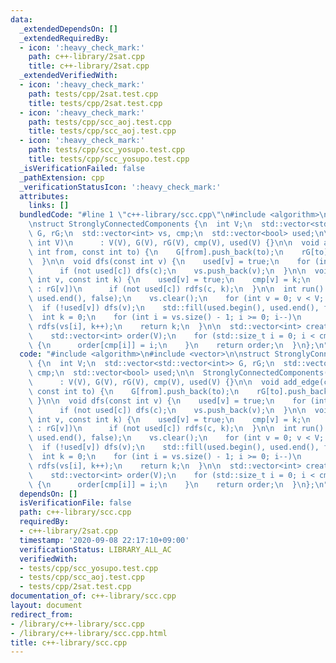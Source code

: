 ```yaml
---
data:
  _extendedDependsOn: []
  _extendedRequiredBy:
  - icon: ':heavy_check_mark:'
    path: c++-library/2sat.cpp
    title: c++-library/2sat.cpp
  _extendedVerifiedWith:
  - icon: ':heavy_check_mark:'
    path: tests/cpp/2sat.test.cpp
    title: tests/cpp/2sat.test.cpp
  - icon: ':heavy_check_mark:'
    path: tests/cpp/scc_aoj.test.cpp
    title: tests/cpp/scc_aoj.test.cpp
  - icon: ':heavy_check_mark:'
    path: tests/cpp/scc_yosupo.test.cpp
    title: tests/cpp/scc_yosupo.test.cpp
  _isVerificationFailed: false
  _pathExtension: cpp
  _verificationStatusIcon: ':heavy_check_mark:'
  attributes:
    links: []
  bundledCode: "#line 1 \"c++-library/scc.cpp\"\n#include <algorithm>\n#include <vector>\n\
    \nstruct StronglyConnectedComponents {\n  int V;\n  std::vector<std::vector<int>>\
    \ G, rG;\n  std::vector<int> vs, cmp;\n  std::vector<bool> used;\n\n  StronglyConnectedComponents(const\
    \ int V)\n      : V(V), G(V), rG(V), cmp(V), used(V) {}\n\n  void add_edge(const\
    \ int from, const int to) {\n    G[from].push_back(to);\n    rG[to].push_back(from);\n\
    \  }\n\n  void dfs(const int v) {\n    used[v] = true;\n    for (int c : G[v])\n\
    \      if (not used[c]) dfs(c);\n    vs.push_back(v);\n  }\n\n  void rdfs(const\
    \ int v, const int k) {\n    used[v] = true;\n    cmp[v] = k;\n    for (int c\
    \ : rG[v])\n      if (not used[c]) rdfs(c, k);\n  }\n\n  int run() {\n    std::fill(used.begin(),\
    \ used.end(), false);\n    vs.clear();\n    for (int v = 0; v < V; v++)\n    \
    \  if (!used[v]) dfs(v);\n    std::fill(used.begin(), used.end(), false);\n  \
    \  int k = 0;\n    for (int i = vs.size() - 1; i >= 0; i--)\n      if (!used[vs[i]])\
    \ rdfs(vs[i], k++);\n    return k;\n  }\n\n  std::vector<int> create_order() {\n\
    \    std::vector<int> order(V);\n    for (std::size_t i = 0; i < cmp.size(); i++)\
    \ {\n      order[cmp[i]] = i;\n    }\n    return order;\n  }\n};\n"
  code: "#include <algorithm>\n#include <vector>\n\nstruct StronglyConnectedComponents\
    \ {\n  int V;\n  std::vector<std::vector<int>> G, rG;\n  std::vector<int> vs,\
    \ cmp;\n  std::vector<bool> used;\n\n  StronglyConnectedComponents(const int V)\n\
    \      : V(V), G(V), rG(V), cmp(V), used(V) {}\n\n  void add_edge(const int from,\
    \ const int to) {\n    G[from].push_back(to);\n    rG[to].push_back(from);\n \
    \ }\n\n  void dfs(const int v) {\n    used[v] = true;\n    for (int c : G[v])\n\
    \      if (not used[c]) dfs(c);\n    vs.push_back(v);\n  }\n\n  void rdfs(const\
    \ int v, const int k) {\n    used[v] = true;\n    cmp[v] = k;\n    for (int c\
    \ : rG[v])\n      if (not used[c]) rdfs(c, k);\n  }\n\n  int run() {\n    std::fill(used.begin(),\
    \ used.end(), false);\n    vs.clear();\n    for (int v = 0; v < V; v++)\n    \
    \  if (!used[v]) dfs(v);\n    std::fill(used.begin(), used.end(), false);\n  \
    \  int k = 0;\n    for (int i = vs.size() - 1; i >= 0; i--)\n      if (!used[vs[i]])\
    \ rdfs(vs[i], k++);\n    return k;\n  }\n\n  std::vector<int> create_order() {\n\
    \    std::vector<int> order(V);\n    for (std::size_t i = 0; i < cmp.size(); i++)\
    \ {\n      order[cmp[i]] = i;\n    }\n    return order;\n  }\n};\n"
  dependsOn: []
  isVerificationFile: false
  path: c++-library/scc.cpp
  requiredBy:
  - c++-library/2sat.cpp
  timestamp: '2020-09-08 22:17:10+09:00'
  verificationStatus: LIBRARY_ALL_AC
  verifiedWith:
  - tests/cpp/scc_yosupo.test.cpp
  - tests/cpp/scc_aoj.test.cpp
  - tests/cpp/2sat.test.cpp
documentation_of: c++-library/scc.cpp
layout: document
redirect_from:
- /library/c++-library/scc.cpp
- /library/c++-library/scc.cpp.html
title: c++-library/scc.cpp
---
```

